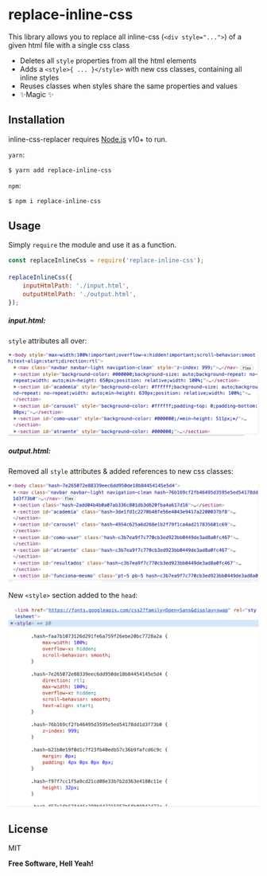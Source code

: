 # replace-inline-css


This library allows you to replace all inline-css (`<div style="...">`) of a given html file with a single css class


- Deletes all `style` properties from all the html elements
- Adds a `<style>{ ... }</style>` with new css classes, containing all inline styles
- Reuses classes when styles share the same properties and values
- ✨Magic ✨

## Installation

inline-css-replacer requires [Node.js](https://nodejs.org/) v10+ to run.

`yarn`:

```sh
$ yarn add replace-inline-css
```
`npm`:
```sh
$ npm i replace-inline-css
```

## Usage

Simply `require` the module and use it as a function.
```js
const replaceInlineCss = require('replace-inline-css');

replaceInlineCss({
    inputHtmlPath: './input.html',
    outputHtmlPath: './output.html',
});
```

##### input.html:
`style` attributes all over:

![Image of input.html](https://raw.githubusercontent.com/SaharAvr/replace-inline-css/assets/before.png)

##### output.html:
Removed all `style` attributes & added references to new css classes:

![Image of output.html](https://raw.githubusercontent.com/SaharAvr/replace-inline-css/assets/after.png)

New `<style>` section added to the `head`:

![Image of output.html](https://raw.githubusercontent.com/SaharAvr/replace-inline-css/assets/style.png)



## License

MIT

**Free Software, Hell Yeah!**
